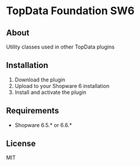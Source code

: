 # TopData Foundation SW6


## About 

Utility classes used in other TopData plugins


## Installation

1. Download the plugin
2. Upload to your Shopware 6 installation
3. Install and activate the plugin


## Requirements

- Shopware 6.5.* or 6.6.*


## License

MIT